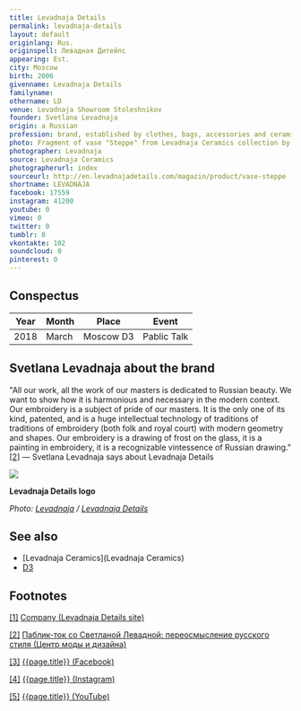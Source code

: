 ```yaml
---
title: Levadnaja Details
permalink: levadnaja-details
layout: default
originlang: Rus.
originspell: Левадная Дитейлс
appearing: Est.
city: Moscow
birth: 2006
givenname: Levadnaja Details
familyname: 
othername: LD
venue: Levadnaja Showroom Stoleshnikov
founder: Svetlana Levadnaja
origin: a Russian
profession: brand, established by clothes, bags, accessories and ceramics to combine the Russian traditions with the modern context
photo: Fragment of vase "Steppe" from Levadnaja Ceramics collection by Levadnaja Details
photographer: Levadnaja
source: Levadnaja Ceramics
photographerurl: index
sourceurl: http://en.levadnajadetails.com/magazin/product/vase-steppe
shortname: LEVADNAJA
facebook: 17559
instagram: 41200
youtube: 0
vimeo: 0
twitter: 0
tumblr: 0
vkontakte: 102
soundcloud: 0
pinterest: 0
---
```



## Conspectus

|Year|Month|Place|Event|
|-|-|-|-|
|2018|March|Moscow D3|Pablic Talk|


## Svetlana Levadnaja about the brand

"All our work, all the work of our masters is dedicated to Russian beauty. We want to show how it is harmonious and necessary in the modern context. Our embroidery is a subject of pride of our masters. It is the only one of its kind, patented, and is a huge intellectual technology of traditions of traditions of embroidery (both folk and royal court) with modern geometry and shapes. Our embroidery is a drawing of frost on the glass, it is a painting in embroidery, it is a recognizable vintessence of Russian drawing." <span id="a2">[\[2\]](#f2)</span> — Svetlana Levadnaja says about Levadnaja Details

![](http://en.levadnajadetails.com/d/1771324/d/logo_0.png)

**Levadnaja Details logo**

*Photo: [Levadnaja](index) / [Levadnaja Details](index)*

## See also

+ [Levadnaja Ceramics](Levadnaja Ceramics)
+ [D3](D3)

## Footnotes

[[1]](#a1) <span id="f1"></span> [Company (Levadnaja Details site)](http://en.levadnajadetails.com/)

[[2]](#a2) <span id="f2"></span> [Паблик-ток со Светланой Левадной: переосмысление русского стиля (Центр моды и дизайна)](http://www.d3centre.ru/)

[[3]](#a3) <span id="f3"></span> [{{page.title}} (Facebook)](https://www.facebook.com/Levadnaja-Details-476586179036034/)

[[4]](#a4) <span id="f4"></span> [{{page.title}} (Instagram)](https://www.instagram.com/levadnajadetails/?hl=ru)

[[5]](#a5) <span id="f5"></span> [{{page.title}} (YouTube)](https://www.youtube.com/channel/UCko1ZlAIcKPUiHcugwB90ew/featured)
